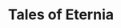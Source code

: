 --- 
title: "Tales of Eternia"
publishdate: "2019-3-14T16:48:46+02:00"
src: "https://365manga.net/manga/tales-of-eternia"
image: "https://data.365manga.net/images/thumbnails/24681-tales-of-eternia.jpg"
description: "The two planets of Inferia and Celestia are bound together by the 'Orbus Barrier' to make Eternia. A young girl, Meredy, from Celestia is sent to Inferia to gain the help from the Inferia summoning elements, 'The Greater Craymels'. Their purpose is to aid the prevention of a crash-course collision of the two worlds, known by the denizens of both worlds as the 'Grand Fall'. Upon landing in Inferia, she…"
---